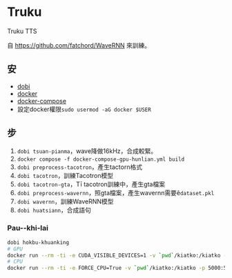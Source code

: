 # Truku

Truku TTS

自 <https://github.com/fatchord/WaveRNN> 來訓練。

## 安

- [dobi](https://github.com/dnephin/dobi)
- [docker](https://docs.docker.com/engine/installation/linux/docker-ce/ubuntu/)
- [docker-compose](https://docs.docker.com/compose/install/)
- 設定docker權限`sudo usermod -aG docker $USER`

## 步

1. `dobi tsuan-pianma`，wave降做16kHz，合成較緊。
2. `docker compose -f docker-compose-gpu-hunlian.yml build`
3. `dobi preprocess-tacotron`，產生tactorn格式
4. `dobi tacotron`，訓練Tacotron模型
5. `dobi tacotron-gta`，Tī tacotron訓練中，產生gta檔案
6. `dobi preprocess-wavernn`，照gta檔案，產生wavernn需要ê`dataset.pkl`
7. `dobi wavernn`，訓練WaveRNN模型
8. `dobi huatsiann`，合成語句

### Pau--khi-lai

```bash
dobi hokbu-khuanking
# GPU
docker run --rm -ti -e CUDA_VISIBLE_DEVICES=1 -v `pwd`/kiatko:/kiatko -p 5000:5000 suisiann-wavernn:SuiSiann-WaveRNN-HokBu-fafoy
# CPU
docker run --rm -ti -e FORCE_CPU=True -v `pwd`/kiatko:/kiatko -p 5000:5000 suisiann-wavernn:SuiSiann-WaveRNN-HokBu-fafoy
```
